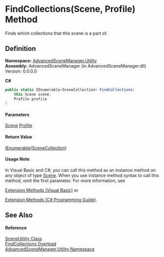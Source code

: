 # FindCollections(Scene, Profile) Method

Finds which collections that this scene is a part of.

## Definition

**Namespace:** [AdvancedSceneManager.Utility](N_AdvancedSceneManager_Utility.md)\
**Assembly:** AdvancedSceneManager (in AdvancedSceneManager.dll) Version: 0.0.0.0

**C#**

```c#
public static IEnumerable<SceneCollection> FindCollections(
	this Scene scene,
	Profile profile
)
```

#### Parameters

&#x20; [Scene](T_AdvancedSceneManager_Models_Scene.md)   [Profile](T_AdvancedSceneManager_Models_Profile.md)&#x20;

#### Return Value

[IEnumerable](https://learn.microsoft.com/dotnet/api/system.collections.generic.ienumerable-1)([SceneCollection](T_AdvancedSceneManager_Models_SceneCollection.md))

#### Usage Note

In Visual Basic and C#, you can call this method as an instance method on any object of type [Scene](T_AdvancedSceneManager_Models_Scene.md). When you use instance method syntax to call this method, omit the first parameter. For more information, see

[Extension Methods (Visual Basic)](https://docs.microsoft.com/dotnet/visual-basic/programming-guide/language-features/procedures/extension-methods) or

[Extension Methods (C# Programming Guide)](https://docs.microsoft.com/dotnet/csharp/programming-guide/classes-and-structs/extension-methods).

## See Also

#### Reference

[SceneUtility Class](T_AdvancedSceneManager_Utility_SceneUtility.md)\
[FindCollections Overload](Overload_AdvancedSceneManager_Utility_SceneUtility_FindCollections.md)\
[AdvancedSceneManager.Utility Namespace](N_AdvancedSceneManager_Utility.md)
